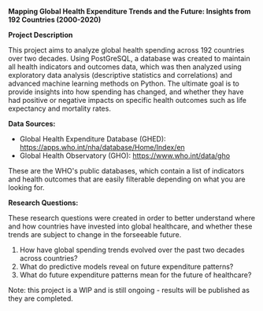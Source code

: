 **Mapping Global Health Expenditure Trends and the Future: Insights from 192 Countries (2000-2020)**

**Project Description**

This project aims to analyze global health spending across 192 countries over two decades. Using PostGreSQL, a database was created to maintain all health indicators and outcomes data, which was then analyzed using exploratory data analysis (descriptive statistics and correlations) and advanced machine learning methods on Python. The ultimate goal is to provide insights into how spending has changed, and whether they have had positive or negative impacts on specific health outcomes such as life expectancy and mortality rates.

**Data Sources:**
- Global Health Expenditure Database (GHED): https://apps.who.int/nha/database/Home/Index/en
- Global Health Observatory (GHO): https://www.who.int/data/gho 

These are the WHO's public databases, which contain a list of indicators and health outcomes that are easily filterable depending on what you are looking for. 

**Research Questions:**

These research questions were created in order to better understand where and how countries have invested into global healthcare, and whether these trends are subject to change in the forseeable future. 

1. How have global spending trends evolved over the past two decades across countries?
2. What do predictive models reveal on future expenditure patterns?
3. What do future expenditure patterns mean for the future of healthcare?

Note: this project is a WIP and is still ongoing - results will be published as they are completed.
